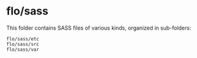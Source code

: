 # flo/sass

This folder contains SASS files of various kinds, organized in sub-folders:

    flo/sass/etc
    flo/sass/src
    flo/sass/var
